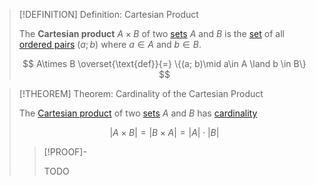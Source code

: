 >[!DEFINITION] Definition: Cartesian Product
>
>The **Cartesian product** $A \times B$ of two [sets](../Set.md) $A$ and $B$ is the [set](../Set.md) of all [ordered pairs](../Ordered%20Pair.md) $(a;b)$ where $a \in A$ and $b \in B$.
>
>$$
>A\times B \overset{\text{def}}{=} \{(a; b)\mid a\in A \land b \in B\}
>$$
>

>[!THEOREM] Theorem: Cardinality of the Cartesian Product
>
>The [Cartesian product](Cartesian%20Product.md) of two [sets](../Set.md) $A$ and $B$ has [cardinality](../Cardinality/Cardinality.md)
>
>$$
>|A \times B| = |B \times A| = |A|\cdot |B|
>$$
>
>>[!PROOF]-
>>
>>TODO
>>
>